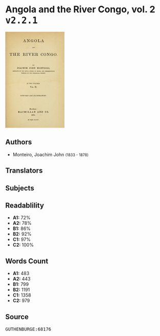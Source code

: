 # Angola and the River Congo, vol. 2 <kbd>v2.2.1</kbd>

![](./cover.medium.jpg "")

## Authors


 - Monteiro, Joachim John <small>(1833 - 1878)</small>

## Translators



## Subjects



## Readablility


 - **A1:** 72%
 - **A2:** 78%
 - **B1:** 86%
 - **B2:** 92%
 - **C1:** 97%
 - **C2:** 100%

## Words Count


 - **A1:** 483
 - **A2:** 443
 - **B1:** 799
 - **B2:** 1191
 - **C1:** 1358
 - **C2:** 979

## Source


<kbd>GUTHENBURGE:68176</kbd>
